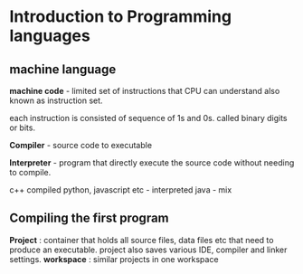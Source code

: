 # Introduction to Programming languages

## machine language

**machine code** - limited set of instructions that CPU can understand
also known as instruction set.

each instruction is consisted of sequence of 1s and 0s. called binary digits or bits.

**Compiler** - source code to executable

**Interpreter** - program that directly execute the source code without needing to compile.

c++ compiled
python, javascript etc - interpreted
java - mix

## Compiling the first program
**Project** : container that holds all source files, data files etc that need to produce an executable. project also saves various IDE, compiler and linker settings. 
**workspace** : similar projects in one workspace
